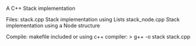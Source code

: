 A C++ Stack implementation

Files:
  stack.cpp
    Stack implementation using Lists
  stack_node.cpp
    Stack implementation using a Node structure

Compile:
  makefile included
  or using c++ compiler:
    > g++ -o stack stack.cpp
